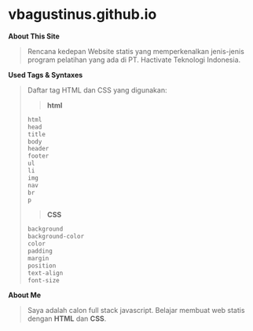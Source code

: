 # vbagustinus.github.io

**About This Site**
> Rencana kedepan Website statis yang memperkenalkan jenis-jenis program pelatihan yang ada di PT. Hactivate Teknologi Indonesia.

**Used Tags & Syntaxes**
> Daftar tag HTML dan CSS yang digunakan:
>
> > **html**
>
> ```html
> html
> head
> title
> body
> header
> footer
> ul
> li
> img
> nav
> br
> p
> ```
>
> > **CSS**
>
> ```css
> background
> background-color
> color
> padding
> margin
> position
> text-align
> font-size
> ```

**About Me**
> Saya adalah calon full stack javascript. Belajar membuat web statis dengan **HTML** dan **CSS**. 
